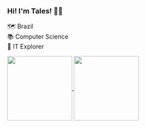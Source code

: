 ### Hi! I'm Tales! 👋🏼

🗺 Brazil<br>
📚 Computer Science<br>
🚀 IT Explorer

<a href="https://github.com/talesricr">
  <img align="center" height="150em" src="https://github-readme-stats.vercel.app/api/top-langs/?username=talesricr&layout=compact&theme=radical""/>
</a>
<a href="https://github.com/talesricr">
  <img align="center" height="150em" src="https://github-readme-stats.vercel.app/api?username=talesricr&show_icons=true&theme=radical&count_private=true&hide=issues,stars&include_all_commits=true"/>
</a>

